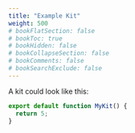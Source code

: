 ```yaml
---
title: "Example Kit"
weight: 500
# bookFlatSection: false
# bookToc: true
# bookHidden: false
# bookCollapseSection: false
# bookComments: false
# bookSearchExclude: false
---
```



A kit could look like this:
```ts
export default function MyKit() {
  return 5;
}
```
